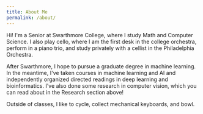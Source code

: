 ```yaml
---
title: About Me
permalink: /about/
---
```


Hi! I'm a Senior at Swarthmore College, where I study Math and Computer Science. I also play cello, where I am the first desk in the college orchestra, perform in a piano trio, and study privately with a cellist in the Philadelphia Orchestra.  

After Swarthmore, I hope to pursue a graduate degree in machine learning. In the meantime, I've taken courses in machine learning and AI and independently organized directed readings in deep learning and bioinformatics. I've also done some research in computer vision, which you can read about in the Research section above!

Outside of classes, I like to cycle, collect mechanical keyboards, and bowl. 
